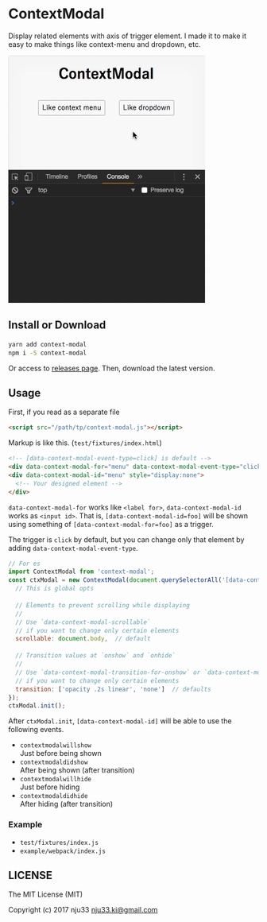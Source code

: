 # ContextModal

<!-- [![XO code style](https://img.shields.io/badge/code_style-XO-5ed9c7.svg)](https://github.com/sindresorhus/xo)

[![Build Status](https://travis-ci.org/nju33/context-modal.svg?branch=master)](https://travis-ci.org/nju33/context-modal) -->

Display related elements with axis of trigger element. I made it to make it easy to make things like context-menu and dropdown, etc.


![screenshot](https://github.com/nju33/context-modal/raw/master/images/screenshot.gif?raw=true)

## Install or Download

```sh
yarn add context-modal
npm i -S context-modal
```

Or access to [releases page](https://github.com/nju33/context-modal/releases).
Then, download the latest version.

## Usage

First, if you read as a separate file

```html
<script src="/path/tp/context-modal.js"></script>
```

Markup is like this. (`test/fixtures/index.html`)

```html
<!-- [data-context-modal-event-type=click] is default -->
<div data-context-modal-for="menu" data-context-modal-event-type="click">Button</div>
<div data-context-modal-id="menu" style="display:none">
  <!-- Your designed element -->
</div>
```

`data-context-modal-for` works like `<label for>`, `data-context-modal-id` works as `<input id>`.
That is, `[data-context-modal-id=foo]` will be shown using something of `[data-context-modal-for=foo]` as a trigger.

The trigger is `click` by default, but you can change only that element by adding `data-context-modal-event-type`.

```js
// For es
import ContextModal from 'context-modal';
const ctxModal = new ContextModal(document.querySelectorAll('[data-context-modal-for]'), {
  // This is global opts

  // Elements to prevent scrolling while displaying
  //
  // Use `data-context-modal-scrollable`
  // if you want to change only certain elements
  scrollable: document.body,  // default

  // Transition values at `onshow` and `onhide`
  //
  // Use `data-context-modal-transition-for-onshow` or `data-context-modal-transition-for-onhide`
  // if you want to change only certain elements
  transition: ['opacity .2s linear', 'none']  // defaults
});
ctxModal.init();
```

After `ctxModal.init`, `[data-context-modal-id]` will be able to use the following events.

- `contextmodalwillshow`  
  Just before being shown
- `contextmodaldidshow`  
  After being shown (after transition)
- `contextmodalwillhide`  
  Just before hiding
- `contextmodaldidhide`  
  After hiding (after transition)

### Example

- `test/fixtures/index.js`
- `example/webpack/index.js`

## LICENSE

The MIT License (MIT)

Copyright (c) 2017 nju33 <nju33.ki@gmail.com>
